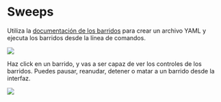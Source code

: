 # Sweeps

Utiliza la [documentación de los barridos](https://docs.wandb.ai/sweeps) para crear un archivo YAML y ejecuta los barridos desde la línea de comandos. 

![](https://downloads.intercomcdn.com/i/o/146037524/72377a59652df4df916ef61e/sweep.png)

Haz click en un barrido, y vas a ser capaz de ver los controles de los barridos. Puedes pausar, reanudar, detener o matar a un barrido desde la interfaz. 

![](https://downloads.intercomcdn.com/i/o/146037849/aeae7b64ddf7008f48dfb170/sweep+controls.png)

